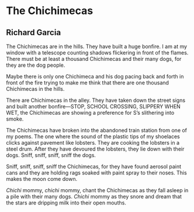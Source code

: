 # The Chichimecas
## Richard Garcia
The Chichimecas are in the hills.
They have built a huge bonfire.
I am at my window with a telescope
counting shadows flickering in front of the flames.
There must be at least a thousand Chichimecas
and their many dogs, for they are the dog people.

Maybe there is only one Chichimeca
and his dog pacing back and forth
in front of the fire trying to make me think
that there are one thousand Chichimecas in the hills.

There are Chichimecas in the alley.
They have taken down the street signs
and built another bonfire—STOP, SCHOOL CROSSING,
SLIPPERY WHEN WET, the Chichimecas are showing
a preference for S’s slithering into smoke.

The Chichimecas have broken into the abandoned
train station from one of my poems. The one
where the sound of the plastic tips of my shoelaces
clicks against pavement like lobsters.
They are cooking the lobsters in a steel drum.
After they have devoured the lobsters, they lie down
with their dogs. Sniff, sniff, sniff, sniff the dogs.

Sniff, sniff, sniff, sniff the Chichimecas,
for they have found aerosol paint cans
and they are holding rags soaked with paint spray
to their noses. This makes the moon come down.

 _Chichi_ mommy, _chichi_ mommy, chant the Chichimecas
as they fall asleep in a pile with their many dogs.
 _Chichi_ mommy as they snore and dream that the stars
are dripping milk into their open mouths.